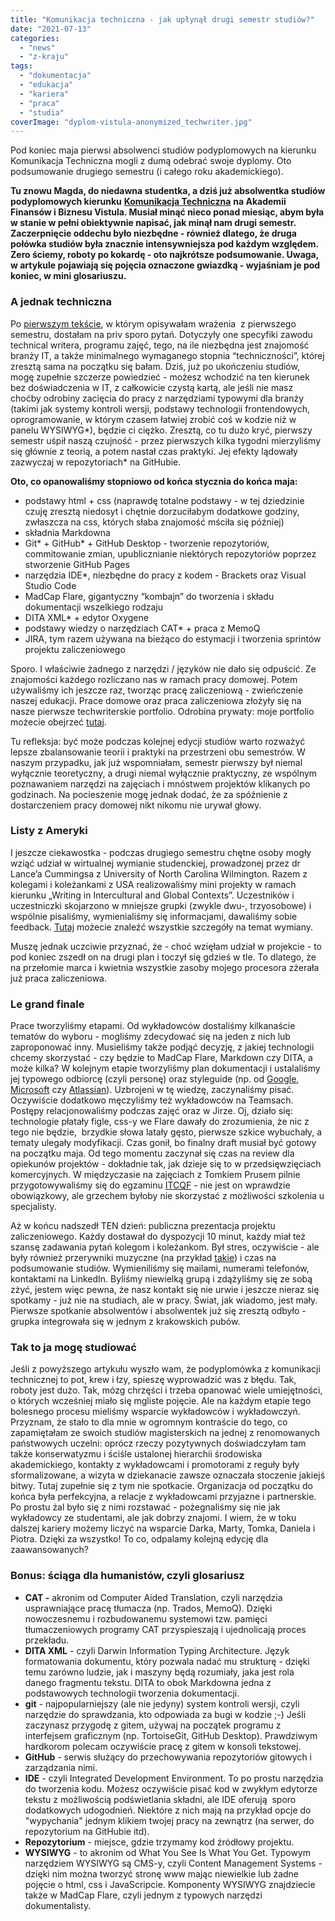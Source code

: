 ```yaml
---
title: "Komunikacja techniczna - jak upłynął drugi semestr studiów?"
date: "2021-07-13"
categories: 
  - "news"
  - "z-kraju"
tags: 
  - "dokumentacja"
  - "edukacja"
  - "kariera"
  - "praca"
  - "studia"
coverImage: "dyplom-vistula-anonymized_techwriter.jpg"
---
```


Pod koniec maja pierwsi absolwenci studiów podyplomowych na kierunku Komunikacja Techniczna mogli z dumą odebrać swoje dyplomy. Oto podsumowanie drugiego semestru (i całego roku akademickiego).

**Tu znowu Magda, do niedawna studentka, a dziś już absolwentka studiów podyplomowych kierunku** [**Komunikacja Techniczna**](https://www.vistula.edu.pl/kierunki-studiow/kontynuacja-edukacji/studia-podyplomowe/informatyka/komunikacja-techniczna) **na Akademii Finansów i Biznesu Vistula. Musiał minąć nieco ponad miesiąc, abym była w stanie w pełni obiektywnie napisać, jak minął nam drugi semestr. Zaczerpnięcie oddechu było niezbędne - również dlatego, że druga połówka studiów była znacznie intensywniejsza pod każdym względem. Zero ściemy, roboty po kokardę - oto najkrótsze podsumowanie. Uwaga, w artykule pojawiają się pojęcia oznaczone gwiazdką - wyjaśniam je pod koniec, w mini glosariuszu.**  

### A jednak techniczna

Po [pierwszym tekście](http://techwriter.pl/komunikacja-techniczna-jak-sie-studiuje/), w którym opisywałam wrażenia  z pierwszego semestru, dostałam na priv sporo pytań. Dotyczyły one specyfiki zawodu technical writera, programu zajęć, tego, na ile niezbędna jest znajomość branży IT, a także minimalnego wymaganego stopnia “techniczności”, której zresztą sama na początku się bałam. Dziś, już po ukończeniu studiów, mogę zupełnie szczerze powiedzieć - możesz wchodzić na ten kierunek bez doświadczenia w IT, z całkowicie czystą kartą, ale jeśli nie masz choćby odrobiny zacięcia do pracy z narzędziami typowymi dla branży (takimi jak systemy kontroli wersji, podstawy technologii frontendowych, oprogramowanie, w którym czasem łatwiej zrobić coś w kodzie niż w panelu WYSIWYG\*), będzie ci ciężko. Zresztą, co tu dużo kryć, pierwszy semestr uśpił naszą czujność - przez pierwszych kilka tygodni mierzyliśmy się głównie z teorią, a potem nastał czas praktyki. Jej efekty lądowały zazwyczaj w repozytoriach\* na GitHubie.

**Oto, co opanowaliśmy stopniowo od końca stycznia do końca maja:**

- podstawy html + css (naprawdę totalne podstawy - w tej dziedzinie czuję zresztą niedosyt i chętnie dorzuciłabym dodatkowe godziny, zwłaszcza na css, których słaba znajomość mściła się później)
- składnia Markdowna
- Git\* + GitHub\* + GitHub Desktop - tworzenie repozytoriów, commitowanie zmian, upublicznianie niektórych repozytoriów poprzez stworzenie GitHub Pages
- narzędzia IDE\*, niezbędne do pracy z kodem - Brackets oraz Visual Studio Code
- MadCap Flare, gigantyczny “kombajn” do tworzenia i składu dokumentacji wszelkiego rodzaju
- DITA XML\* + edytor Oxygene
- podstawy wiedzy o narzędziach CAT\* + praca z MemoQ
- JIRA, tym razem używana na bieżąco do estymacji i tworzenia sprintów projektu zaliczeniowego

Sporo. I właściwie żadnego z narzędzi / języków nie dało się odpuścić. Ze znajomości każdego rozliczano nas w ramach pracy domowej. Potem używaliśmy ich jeszcze raz, tworząc pracę zaliczeniową - zwieńczenie naszej edukacji. Prace domowe oraz praca zaliczeniowa złożyły się na nasze pierwsze techwriterskie portfolio. Odrobina prywaty: moje portfolio możecie obejrzeć [tutaj](https://github.com/morvenn).

Tu refleksja: być może podczas kolejnej edycji studiów warto rozważyć lepsze zbalansowanie teorii i praktyki na przestrzeni obu semestrów. W naszym przypadku, jak już wspomniałam, semestr pierwszy był niemal wyłącznie teoretyczny, a drugi niemal wyłącznie praktyczny, ze wspólnym poznawaniem narzędzi na zajęciach i mnóstwem projektów klikanych po godzinach. Na pocieszenie mogę jednak dodać, że za spóźnienie z dostarczeniem pracy domowej nikt nikomu nie urywał głowy.

### Listy z Ameryki

I jeszcze ciekawostka - podczas drugiego semestru chętne osoby mogły wziąć udział w wirtualnej wymianie studenckiej, prowadzonej przez dr Lance’a Cummingsa z University of North Carolina Wilmington. Razem z kolegami i koleżankami z USA realizowaliśmy mini projekty w ramach kierunku „Writing in Intercultural and Global Contexts”. Uczestników i uczestniczki skojarzono w mniejsze grupki (zwykle dwu-, trzyosobowe) i wspólnie pisaliśmy, wymienialiśmy się informacjami, dawaliśmy sobie feedback. [Tutaj](https://www.craft.do/s/VOd7B47ytH4bhA) możecie znaleźć wszystkie szczegóły na temat wymiany.

Muszę jednak uczciwie przyznać, że - choć wzięłam udział w projekcie - to pod koniec zszedł on na drugi plan i toczył się gdzieś w tle. To dlatego, że na przełomie marca i kwietnia wszystkie zasoby mojego procesora zżerała już praca zaliczeniowa.

### Le grand finale

Prace tworzyliśmy etapami. Od wykładowców dostaliśmy kilkanaście tematów do wyboru - mogliśmy zdecydować się na jeden z nich lub zaproponować inny. Musieliśmy także podjąć decyzję, z jakiej technologii chcemy skorzystać - czy będzie to MadCap Flare, Markdown czy DITA, a może kilka? W kolejnym etapie tworzyliśmy plan dokumentacji i ustalaliśmy jej typowego odbiorcę (czyli personę) oraz styleguide (np. od [Google](https://developers.google.com/style), [Microsoft](https://docs.microsoft.com/en-us/style-guide/welcome/) czy [Atlassian](https://atlassian.design/)). Uzbrojeni w tę wiedzę, zaczynaliśmy pisać. Oczywiście dodatkowo męczyliśmy też wykładowców na Teamsach. Postępy relacjonowaliśmy podczas zajęć oraz w Jirze. Oj, działo się: technologie płatały figle, css-y we Flare dawały do zrozumienia, że nic z tego nie będzie,  brzydkie słowa latały gęsto, pierwsze szkice wybuchały, a tematy ulegały modyfikacji. Czas gonił, bo finalny draft musiał być gotowy na początku maja. Od tego momentu zaczynał się czas na review dla opiekunów projektów - dokładnie tak, jak dzieje się to w przedsięwzięciach komercyjnych. W międzyczasie na zajęciach z Tomkiem Prusem pilnie przygotowywaliśmy się do egzaminu [ITCQF](https://itcqf.org/) - nie jest on wprawdzie obowiązkowy, ale grzechem byłoby nie skorzystać z możliwości szkolenia u specjalisty.

Aż w końcu nadszedł TEN dzień: publiczna prezentacja projektu zaliczeniowego. Każdy dostawał do dyspozycji 10 minut, każdy miał też szansę zadawania pytań kolegom i koleżankom. Był stres, oczywiście - ale były również przerywniki muzyczne (na przykład [takie](https://www.youtube.com/watch?v=WiptajAc3VI)) i czas na podsumowanie studiów. Wymieniliśmy się mailami, numerami telefonów, kontaktami na LinkedIn. Byliśmy niewielką grupą i zdążyliśmy się ze sobą zżyć, jestem więc pewna, że nasz kontakt się nie urwie i jeszcze nieraz się spotkamy - już nie na studiach, ale w pracy. Świat, jak wiadomo, jest mały. Pierwsze spotkanie absolwentów i absolwentek już się zresztą odbyło - grupka integrowała się w jednym z krakowskich pubów.

### Tak to ja mogę studiować

Jeśli z powyższego artykułu wyszło wam, że podyplomówka z komunikacji technicznej to pot, krew i łzy, spieszę wyprowadzić was z błędu. Tak, roboty jest dużo. Tak, mózg chrzęści i trzeba opanować wiele umiejętności, o których wcześniej miało się mgliste pojęcie. Ale na każdym etapie tego bolesnego procesu mieliśmy wsparcie wykładowców i wykładowczyń. Przyznam, że stało to dla mnie w ogromnym kontraście do tego, co zapamiętałam ze swoich studiów magisterskich na jednej z renomowanych państwowych uczelni: oprócz rzeczy pozytywnych doświadczyłam tam także konserwatyzmu i ściśle ustalonej hierarchii środowiska akademickiego, kontakty z wykładowcami i promotorami z reguły były sformalizowane, a wizyta w dziekanacie zawsze oznaczała stoczenie jakiejś bitwy. Tutaj zupełnie się z tym nie spotkacie. Organizacja od początku do końca była perfekcyjna, a relacje z wykładowcami przyjazne i partnerskie. Po prostu żal było się z nimi rozstawać - pożegnaliśmy się nie jak wykładowcy ze studentami, ale jak dobrzy znajomi. I wiem, że w toku dalszej kariery możemy liczyć na wsparcie Darka, Marty, Tomka, Daniela i Piotra. Dzięki za wszystko! To co, odpalamy kolejną edycję dla zaawansowanych?

### Bonus: ściąga dla humanistów, czyli glosariusz

- **CAT -** akronim od Computer Aided Translation, czyli narzędzia usprawniające pracę tłumacza (np. Trados, MemoQ). Dzięki nowoczesnemu i rozbudowanemu systemowi tzw. pamięci tłumaczeniowych programy CAT przyspieszają i ujednolicają proces przekładu.
- **DITA XML** - czyli Darwin Information Typing Architecture. Język formatowania dokumentu, który pozwala nadać mu strukturę - dzięki temu zarówno ludzie, jak i maszyny będą rozumiały, jaka jest rola danego fragmentu tekstu. DITA to obok Markdowna jedna z podstawowych technologii tworzenia dokumentacji.
- **git** - najpopularniejszy (ale nie jedyny) system kontroli wersji, czyli narzędzie do sprawdzania, kto odpowiada za bugi w kodzie ;-) Jeśli zaczynasz przygodę z gitem, używaj na początek programu z interfejsem graficznym (np. TortoiseGit, GitHub Desktop). Prawdziwym hardkorom polecam oczywiście pracę z gitem w konsoli tekstowej.
- **GitHub** - serwis służący do przechowywania repozytoriów gitowych i zarządzania nimi.
- **IDE** - czyli Integrated Development Environment. To po prostu narzędzia do tworzenia kodu. Możesz oczywiście pisać kod w zwykłym edytorze tekstu z możliwością podświetlania składni, ale IDE oferują  sporo dodatkowych udogodnień. Niektóre z nich mają na przykład opcje do "wypychania" jednym klikiem twojej pracy na zewnątrz (na serwer, do repozytorium na GitHubie itd).
- **Repozytorium** - miejsce, gdzie trzymamy kod źródłowy projektu.
- **WYSIWYG** - to akronim od What You See Is What You Get. Typowym narzędziem WYSIWYG są CMS-y, czyli Content Management Systems - dzięki nim można tworzyć stronę www mając niewielkie lub żadne pojęcie o html, css i JavaScripcie. Komponenty WYSIWYG znajdziecie także w MadCap Flare, czyli jednym z typowych narzędzi dokumentalisty.
